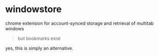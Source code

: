 # windowstore

chrome extension for account-synced storage and retrieval of multitab windows

> but bookmarks exist

yes, this is simply an alternative.
